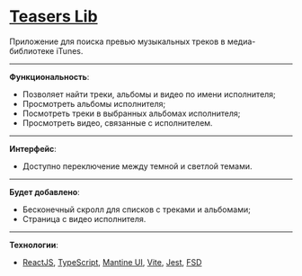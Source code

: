 # [Teasers Lib](https://boyarkinev.github.io/teaser-lib/)

Приложение для поиска превью музыкальных треков в медиа-библиотеке iTunes.

---

__Функциональность__:

- Позволяет найти треки, альбомы и видео по имени исполнителя;
- Просмотреть альбомы исполнителя;
- Посмотреть треки в выбранных альбомах исполнителя;
- Просмотреть видео, связанные с исполнителем.

---

__Интерфейс__:

- Доступно переключение между темной и светлой темами.

---

__Будет добавлено__:

- Бесконечный скролл для списков с треками и альбомами;
- Страница с видео исполнителя.

---

__Технологии__:

- [ReactJS]('https://react.dev), [TypeScript](https://www.typescriptlang.org), [Mantine UI](https://mantine.dev), [Vite](https://vite.dev), [Jest](https://jestjs.io/), [FSD](https://feature-sliced.design)
